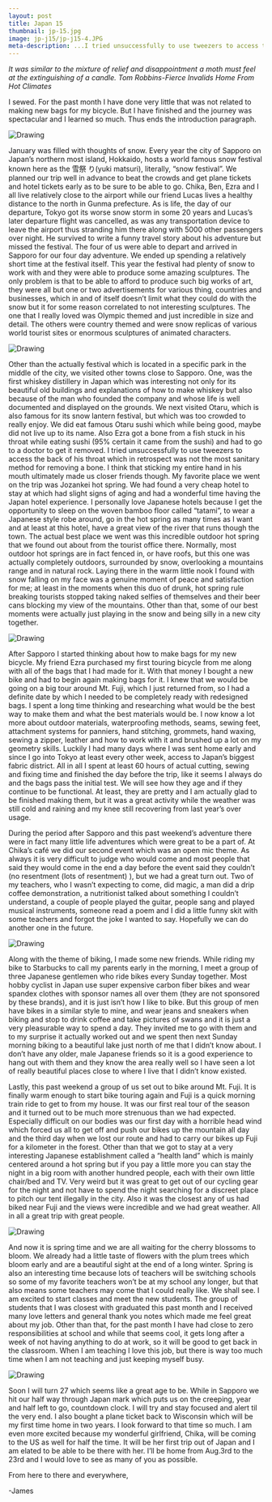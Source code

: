 ```yaml
---
layout: post
title: Japan 15
thumbnail: jp-15.jpg
image: jp-j15/jp-j15-4.JPG
meta-description: ...I tried unsuccessfully to use tweezers to access the back of his throat which in retrospect was not the most sanitary method for removing a bone...
---
```


*It was similar to the mixture of relief and disappointment a moth must feel at the extinguishing of a candle. Tom Robbins-Fierce Invalids Home From Hot Climates*

 I sewed. For the past month I have done very little that was not related to making new bags for my bicycle. But I have finished and the journey was spectacular and I learned so much. Thus ends the introduction paragraph.


 <div class="post-image-container"><img class="post-image" src="{{ site.url }}/assets/img/posts/jp-j15/jp-j15-1.JPG" alt="Drawing"></div>

 January was filled with thoughts of snow. Every year the city of Sapporo on Japan’s northern most island, Hokkaido, hosts a world famous snow festival known here as the 雪祭 り(yuki matsuri), literally, “snow festival”. We planned our trip well in advance to beat the crowds and get plane tickets and hotel tickets early as to be sure to be able to go. Chika, Ben, Ezra and I all live relatively close to the airport while our friend Lucas lives a healthy distance to the north in Gunma prefecture. As is life, the day of our departure, Tokyo got its worse snow storm in some 20 years and Lucas’s later departure flight was cancelled, as was any transportation device to leave the airport thus stranding him there along with 5000 other passengers over night. He survived to write a funny travel story about his adventure but missed the festival. The four of us were able to depart and arrived in Sapporo for our four day adventure. We ended up spending a relatively short time at the festival itself. This year the festival had plenty of snow to work with and they were able to produce some amazing sculptures. The only problem is that to be able to afford to produce such big works of art, they were all but one or two advertisements for various thing, countries and businesses, which in and of itself doesn’t limit what they could do with the snow but it for some reason correlated to not interesting sculptures. The one that I really loved was Olympic themed and just incredible in size and detail. The others were country themed and were snow replicas of various world tourist sites or enormous sculptures of animated characters.

 <div class="post-image-container"><img class="post-image" src="{{ site.url }}/assets/img/posts/jp-j15/jp-j15-2.JPG" alt="Drawing"></div>

 Other than the actually festival which is located in a specific park in the middle of the city, we visited other towns close to Sapporo. One, was the first whiskey distillery in Japan which was interesting not only for its beautiful old buildings and explanations of how to make whiskey but also because of the man who founded the company and whose life is well documented and displayed on the grounds. We next visited Otaru, which is also famous for its snow lantern festival, but which was too crowded to really enjoy. We did eat famous Otaru sushi which while being good, maybe did not live up to its name. Also Ezra got a bone from a fish stuck in his throat while eating sushi (95% certain it came from the sushi) and had to go to a doctor to get it removed. I tried unsuccessfully to use tweezers to access the back of his throat which in retrospect was not the most sanitary method for removing a bone. I think that sticking my entire hand in his mouth ultimately made us closer friends though. My favorite place we went on the trip was Jozankei hot spring. We had found a very cheap hotel to stay at which had slight signs of aging and had a wonderful time having the Japan hotel experience. I personally love Japanese hotels because I get the opportunity to sleep on the woven bamboo floor called “tatami”, to wear a Japanese style robe around, go in the hot spring as many times as I want and at least at this hotel, have a great view of the river that runs though the town. The actual best place we went was this incredible outdoor hot spring that we found out about from the tourist office there. Normally, most outdoor hot springs are in fact fenced in, or have roofs, but this one was actually completely outdoors, surrounded by snow, overlooking a mountains range and in natural rock. Laying there in the warm little nook I found with snow falling on my face was a genuine moment of peace and satisfaction for me; at least in the moments when this duo of drunk, hot spring rule breaking tourists stopped taking naked selfies of themselves and their beer cans blocking my view of the mountains. Other than that, some of our best moments were actually just playing in the snow and being silly in a new city together.

<div class="post-image-container"><img class="post-image" src="{{ site.url }}/assets/img/posts/jp-j15/jp-j15-3.JPG" alt="Drawing"></div>

 After Sapporo I started thinking about how to make bags for my new bicycle. My friend Ezra purchased my first touring bicycle from me along with all of the bags that I had made for it. With that money I bought a new bike and had to begin again making bags for it. I knew that we would be going on a big tour around Mt. Fuji, which I just returned from, so I had a definite date by which I needed to be completely ready with redesigned bags. I spent a long time thinking and researching what would be the best way to make them and what the best materials would be. I now know a lot more about outdoor materials, waterproofing methods, seams, sewing feet, attachment systems for panniers, hand stitching, grommets, hand waxing, sewing a zipper, leather and how to work with it and brushed up a lot on my geometry skills. Luckily I had many days where I was sent home early and since I go into Tokyo at least every other week, access to Japan’s biggest fabric district. All in all I spent at least 60 hours of actual cutting, sewing and fixing time and finished the day before the trip, like it seems I always do and the bags pass the initial test. We will see how they age and if they continue to be functional. At least, they are pretty and I am actually glad to be finished making them, but it was a great activity while the weather was still cold and raining and my knee still recovering from last year’s over usage.

 During the period after Sapporo and this past weekend’s adventure there were in fact many little life adventures which were great to be a part of. At Chika’s café we did our second event which was an open mic theme. As always it is very difficult to judge who would come and most people that said they would come in the end a day before the event said they couldn’t (no resentment (lots of resentment) ), but we had a great turn out. Two of my teachers, who I wasn’t expecting to come, did magic, a man did a drip coffee demonstration, a nutritionist talked about something I couldn’t understand, a couple of people played the guitar, people sang and played musical instruments, someone read a poem and I did a little funny skit with some teachers and forgot the joke I wanted to say. Hopefully we can do another one in the future.

 <div class="post-image-container"><img class="post-image" src="{{ site.url }}/assets/img/posts/jp-j15/jp-j15-4.JPG" alt="Drawing"></div>

 Along with the theme of biking, I made some new friends. While riding my bike to Starbucks to call my parents early in the morning, I meet a group of three Japanese gentlemen who ride bikes every Sunday together. Most hobby cyclist in Japan use super expensive carbon fiber bikes and wear spandex clothes with sponsor names all over them (they are not sponsored by these brands), and it is just isn’t how I like to bike. But this group of men have bikes in a similar style to mine, and wear jeans and sneakers when biking and stop to drink coffee and take pictures of swans and it is just a very pleasurable way to spend a day. They invited me to go with them and to my surprise it actually worked out and we spent then next Sunday morning biking to a beautiful lake just north of me that I didn’t know about. I don’t have any older, male Japanese friends so it is a good experience to hang out with them and they know the area really well so I have seen a lot of really beautiful places close to where I live that I didn’t know existed.

  Lastly, this past weekend a group of us set out to bike around Mt. Fuji. It is finally warm enough to start bike touring again and Fuji is a quick morning train ride to get to from my house. It was our first real tour of the season and it turned out to be much more strenuous than we had expected. Especially difficult on our bodies was our first day with a horrible head wind which forced us all to get off and push our bikes up the mountain all day and the third day when we lost our route and had to carry our bikes up Fuji for a kilometer in the forest. Other than that we got to stay at a very interesting Japanese establishment called a “health land” which is mainly centered around a hot spring but if you pay a little more you can stay the night in a big room with another hundred people, each with their own little chair/bed and TV. Very weird but it was great to get out of our cycling gear for the night and not have to spend the night searching for a discreet place to pitch our tent illegally in the city. Also it was the closest any of us had biked near Fuji and the views were incredible and we had great weather. All in all a great trip with great people.

 <div class="post-image-container"><img class="post-image" src="{{ site.url }}/assets/img/posts/jp-j15/jp-j15-5.JPG" alt="Drawing"></div>

  And now it is spring time and we are all waiting for the cherry blossoms to bloom. We already had a little taste of flowers with the plum trees which bloom early and are a beautiful sight at the end of a long winter. Spring is also an interesting time because lots of teachers will be switching schools so some of my favorite teachers won’t be at my school any longer, but that also means some teachers may come that I could really like. We shall see. I am excited to start classes and meet the new students. The group of students that I was closest with graduated this past month and I received many love letters and general thank you notes which made me feel great about my job. Other than that, for the past month I have had close to zero responsibilities at school and while that seems cool, it gets long after a week of not having anything to do at work, so it will be good to get back in the classroom. When I am teaching I love this job, but there is way too much time when I am not teaching and just keeping myself busy.

 <div class="post-image-container"><img class="post-image" src="{{ site.url }}/assets/img/posts/jp-j15/jp-j15-6.JPG" alt="Drawing"></div>

  Soon I will turn 27 which seems like a great age to be. While in Sapporo we hit our half way through Japan mark which puts us on the creeping, year and half left to go, countdown clock. I will try and stay focused and alert til the very end. I also bought a plane ticket back to Wisconsin which will be my first time home in two years. I look forward to that time so much. I am even more excited because my wonderful girlfriend, Chika, will be coming to the US as well for half the time. It will be her first trip out of Japan and I am elated to be able to be there with her. I’ll be home from Aug.3rd to the 23rd and I would love to see as many of you as possible.

  From here to there and everywhere,

  -James

